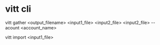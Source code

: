 # vitt cli

vitt gather <output_filename> <input1_file> <input2_file> <input2_file>
    --acount <account_name>

vitt import <input1_file>










